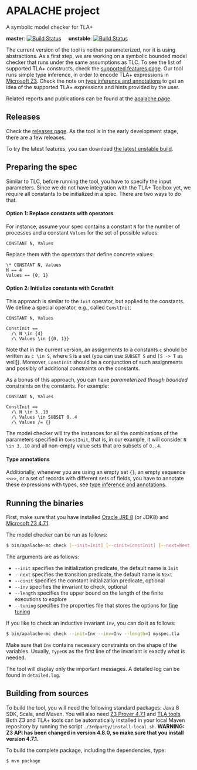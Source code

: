 # APALACHE project

A symbolic model checker for TLA+

__master__: [![Build Status](https://travis-ci.org/konnov/apalache.svg?branch=master)](https://travis-ci.org/konnov/apalache)
&nbsp;&nbsp;&nbsp;
__unstable__: [![Build Status](https://travis-ci.org/konnov/apalache.svg?branch=unstable)](https://travis-ci.org/konnov/apalache)

The current version of the tool is neither parameterized, nor it is using
abstractions. As a first step, we are working on a symbolic bounded model
checker that runs under the same assumptions as TLC. To see the list of supported TLA+ constructs, check the [supported features page](docs/features.md).
Our tool runs simple type inference, in order to encode TLA+ expressions in
 [Microsoft Z3](https://github.com/Z3Prover/z3). Check the note on
[type inference and annotations](docs/types-and-annotations.md) to get an idea of
the supported TLA+ expressions and hints provided by the user. 

Related reports and publications can be found at the
[apalache page](http://forsyte.at/research/apalache/).

## Releases

Check the [releases page](https://github.com/konnov/apalache/releases).
As the tool is in the early development stage, there are a few releases. 

To try the latest features, you can download
[the latest unstable build](https://github.com/konnov/apalache/releases/tag/latest-unstable).

## Preparing the spec

Similar to TLC, before running the tool, you have to specify the input parameters.
Since we do not have integration with the TLA+ Toolbox yet,
we require all constants to be initialized in a spec. There are two ways to do that.

#### Option 1: Replace constants with operators
For instance, assume your spec contains a constant ``N`` for the number of processes
and a constant ``Values`` for the set of possible values:

```TLA
CONSTANT N, Values
``` 

Replace them with the operators that define concrete values:

```TLA
\* CONSTANT N, Values
N == 4
Values == {0, 1}
```

#### Option 2: Initialize constants with ConstInit

This approach is similar to the ``Init`` operator, but applied to the constants.
We define a special operator, e.g., called ``ConstInit``: 

```TLA
CONSTANT N, Values

ConstInit ==
  /\ N \in {4}
  /\ Values \in {{0, 1}}
```

Note that in the current version, an assignments to a constants ``c`` should be
written as ``c \in S``, where ``S`` is a set (you can use ``SUBSET S`` and ``[S -> T`` as well]).
Moreover, ``ConstInit`` should be a conjunction of such assignments and possibly
of additional constraints on the constants.

As a bonus of this approach, you can have _parameterized though bounded_ constraints on the constants.
For example:

```TLA
CONSTANT N, Values

ConstInit ==
  /\ N \in 3..10
  /\ Values \in SUBSET 0..4
  /\ Values /= {}
```

The model checker will try the instances for all the combinations of
the parameters specified in ``ConstInit``, that is, in our example, it will
consider ``N \in 3..10`` and all non-empty value sets that are subsets of ``0..4``.

#### Type annotations

Additionally, whenever you are using an empty set ``{}``, an empty sequence ``<<>>``,
or a set of records with different sets of fields, you have to annotate these
expressions with types, see [type inference and annotations](docs/types-and-annotations.md).

## Running the binaries

First, make sure that you have installed [Oracle JRE 8](https://www.oracle.com/technetwork/java/javase/downloads/jre8-downloads-2133155.html)
(or JDK8) and [Microsoft Z3 4.7.1](https://github.com/Z3Prover/z3/releases/tag/z3-4.7.1).

The model checker can be run as follows:

```bash
$ bin/apalache-mc check [--init=Init] [--cinit=ConstInit] [--next=Next] [--inv=Inv] [--length=10] [--tuning=filename] myspec.tla
```

The arguments are as follows:

  * ``--init`` specifies the initialization predicate, the default name is ``Init``
  * ``--next`` specifies the transition predicate, the default name is ``Next``
  * ``--cinit`` specifies the constant initialization predicate, optional
  * ``--inv`` specifies the invariant to check, optional
  * ``--length`` specifies the upper bound on the length of the finite executions to explore
  * ``--tuning`` specifies the properties file that stores the options for [fine tuning](docs/tuning.md)
  
If you like to check an inductive invariant ``Inv``, you can do it as follows:   

```bash
$ bin/apalache-mc check --init=Inv --inv=Inv --length=1 myspec.tla
```

Make sure that ``Inv`` contains necessary constraints on the shape of the variables.
Usually, ``TypeOK`` as the first line of the invariant is exactly what is needed.

The tool will display only the important messages. A detailed log can be found in `detailed.log`.

## Building from sources

To build the tool, you will need the following standard packages: Java 8 SDK,
Scala, and Maven. You will also need [Z3 Prover
4.7.1](https://github.com/Z3Prover/z3) and [TLA tools](http://lamport.azurewebsites.net/tla/tools.html).
Both Z3 and TLA+ tools can
be automatically installed in your local Maven repository by running the script
`./3rdparty/install-local.sh`. __WARNING: Z3 API has been changed in version
4.8.0, so make sure that you install version 4.7.1.__

To build the complete package, including the dependencies, type:

```bash
$ mvn package
```

